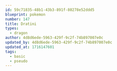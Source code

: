 ```yaml
---
id: 59c71835-48b1-43b3-891f-80278e52ddd5
blueprint: pokemon
number: 147
title: Dratini
types:
  - dragon
author: 4d8d6ede-5963-429f-9c2f-74b897007e0c
updated_by: 4d8d6ede-5963-429f-9c2f-74b897007e0c
updated_at: 1716147601
tags:
  - basic
  - pseudo
---
```

